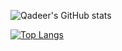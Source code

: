 ![Qadeer's GitHub stats](https://github-readme-stats.vercel.app/api?username=Qadeer1813&show_icons=true&bg_color=00000000)

[![Top Langs](https://github-readme-stats.vercel.app/api/top-langs/?username=Qadeer1813&layout=donut)](https://github.com/Qadeer1813/github-readme-stats)
